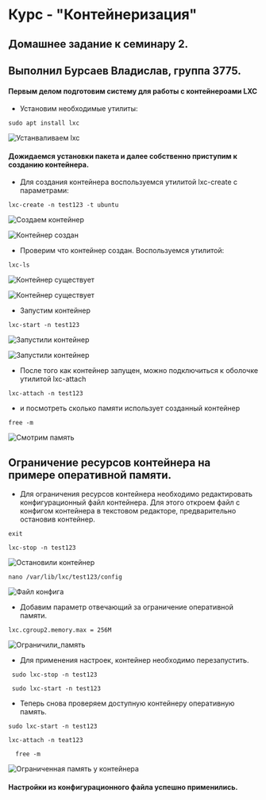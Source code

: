 # Курс - "Контейнеризация"
## Домашнее задание к семинару 2.
## Выполнил Бурсаев Владислав, группа 3775.

#### Первым делом подготовим систему для работы с контейнероами LXC

* Установим необходимые утилиты:

``` sudo apt install lxc ```

![Устанваливаем lxc](/Homework_2/Sourse/Установка_lxc.png)

#### Дожидаемся установки пакета и далее собственно приступим к созданию контейнера.

 * Для создания контейнера воспользуемся утилитой lxc-create с параметрами:

 ``` lxc-create -n test123 -t ubuntu ```


 ![Создаем контейнер](/Homework_2/Sourse/Cоздание_контейнера_запуск.png)


 ![Контейнер создан](/Homework_2/Sourse/Контейнер_создан.png)


* Проверим что контейнер создан. Воспользуемся утилитой:

``` lxc-ls ``` 

![Контейнер существует](/Homework_2/Sourse/Контейнер_существует.png)

![Контейнер существует](/Homework_2/Sourse/Контейнер_сущестует_2.png)

* Запустим контейнер

```lxc-start -n test123```

![Запустили контейнер](/Homework_2/Sourse/Start_conteiner.png)

![Запустили контейнер](/Homework_2/Sourse/Start.png)

* После того как контейнер запущен, можно подключиться к оболочке утилитой lxc-attach

``` lxc-attach -n test123 ```

* и посмотреть сколько памяти использует созданный контейнер

``` free -m ```

![Смотрим память](/Homework_2/Sourse/Смотрим_память_контейнера.png)

## Ограничение ресурсов контейнера на примере оперативной памяти.

* Для ограничения ресурсов контейнера необходимо редактировать конфигурационный файл контейнера.
Для этого откроем файл с конфигом контейнера в текстовом редакторе, предварительно остановив контейнер.

``` exit ```

``` lxc-stop -n test123 ```

![Остановили контейнер](/Homework_2/Sourse/Stop_conteiner.png)

``` nano /var/lib/lxc/test123/config  ```

![Файл конфига](/Homework_2/Sourse/Конфиг.png)

* Добавим параметр отвечающий за ограничение оперативной памяти.

``` lxc.cgroup2.memory.max = 256M ```

![Ограничили_память](/Homework_2/Sourse/Ограничили_память.png)

* Для применения настроек, контейнер необходимо перезапустить.

```  sudo lxc-stop -n test123  ```

```  sudo lxc-start -n test123  ```

* Теперь снова проверяем доступную контейнеру оперативную память.

``` sudo lxc-start -n test123  ```

``` lxc-attach -n teat123 ```

```   free -m  ```

![Ограниченная память у контейнера](/Homework_2/Sourse/Ограничение_памяти_2.png)

####   Настройки из конфигурационного файла успешно применились. 

